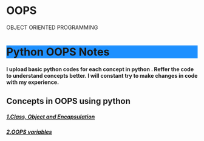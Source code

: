 # OOPS
OBJECT ORIENTED PROGRAMMING
<h1 style="background-color:DodgerBlue;">Python OOPS Notes</h1>
<h4>I upload basic python codes for each concept in python .
Reffer the code to understand concepts better.
I will constant try to make changes in  code with my experience.<h4>
<h2>Concepts in OOPS using python</h2>
<h5><a href="">1.Class, Object and Encapsulation</a></h5>
<h5><a href="https://github.com/asaikiran1999/OOPS/blob/main/2.variables_in_oops.ipynb">2.OOPS variables</a></h5>

